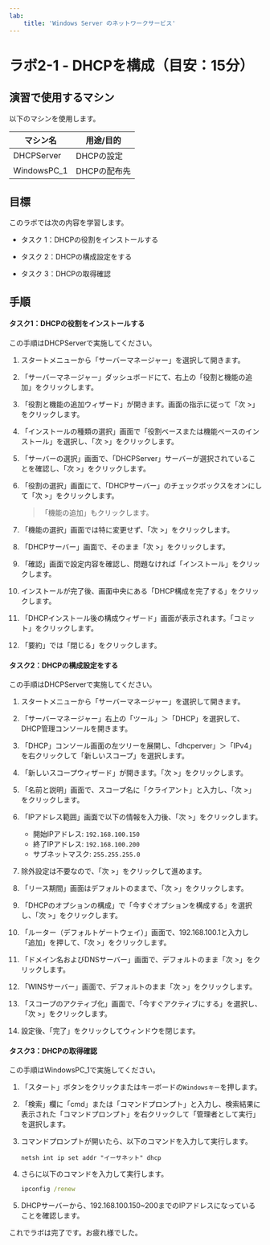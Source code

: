 ```yaml
---
lab:
    title: 'Windows Server のネットワークサービス'
---
```


# ラボ2-1  - DHCPを構成（目安：15分）

## 演習で使用するマシン

以下のマシンを使用します。

| マシン名    | 用途/目的    |
| ----------- | ------------ |
| DHCPServer  | DHCPの設定   |
| WindowsPC_1 | DHCPの配布先 |



## 目標

このラボでは次の内容を学習します。

- タスク 1：DHCPの役割をインストールする

- タスク 2：DHCPの構成設定をする

- タスク 3：DHCPの取得確認



## 手順



#### タスク1：DHCPの役割をインストールする

この手順はDHCPServerで実施してください。

1. スタートメニューから「サーバーマネージャー」を選択して開きます。

2. 「サーバーマネージャー」ダッシュボードにて、右上の「役割と機能の追加」をクリックします。

3. 「役割と機能の追加ウィザード」が開きます。画面の指示に従って「次 >」をクリックします。

4. 「インストールの種類の選択」画面で「役割ベースまたは機能ベースのインストール」を選択し、「次 >」をクリックします。

5. 「サーバーの選択」画面で、「DHCPServer」サーバーが選択されていることを確認し、「次 >」をクリックします。

6. 「役割の選択」画面にて、「DHCPサーバー」のチェックボックスをオンにして「次 >」をクリックします。

   > 「機能の追加」もクリックします。

7. 「機能の選択」画面では特に変更せず、「次 >」をクリックします。

8. 「DHCPサーバー」画面で、そのまま「次 >」をクリックします。

9. 「確認」画面で設定内容を確認し、問題なければ「インストール」をクリックします。

10. インストールが完了後、画面中央にある「DHCP構成を完了する」をクリックします。

11. 「DHCPインストール後の構成ウィザード」画面が表示されます。「コミット」をクリックします。

12. 「要約」では「閉じる」をクリックします。

    


#### タスク2：DHCPの構成設定をする

この手順はDHCPServerで実施してください。

1. スタートメニューから「サーバーマネージャー」を選択して開きます。

2. 「サーバーマネージャー」右上の「ツール」＞「DHCP」を選択して、DHCP管理コンソールを開きます。

3. 「DHCP」コンソール画面の左ツリーを展開し、「dhcperver」＞「IPv4」を右クリックして「新しいスコープ」を選択します。

4. 「新しいスコープウィザード」が開きます。「次 >」をクリックします。

5. 「名前と説明」画面で、スコープ名に「クライアント」と入力し、「次 >」をクリックします。

6. 「IPアドレス範囲」画面で以下の情報を入力後、「次 >」をクリックします。
   - 開始IPアドレス: `192.168.100.150`
   - 終了IPアドレス: `192.168.100.200`
   - サブネットマスク: `255.255.255.0`

7. 除外設定は不要なので、「次 >」をクリックして進めます。

8. 「リース期間」画面はデフォルトのままで、「次 >」をクリックします。

9. 「DHCPのオプションの構成」で「今すぐオプションを構成する」を選択し、「次 >」をクリックします。

10. 「ルーター（デフォルトゲートウェイ）」画面で、192.168.100.1と入力し「追加」を押して、「次 >」をクリックします。

11. 「ドメイン名およびDNSサーバー」画面で、デフォルトのまま「次 >」をクリックします。

12. 「WINSサーバー」画面で、デフォルトのまま「次 >」をクリックします。

13. 「スコープのアクティブ化」画面で、「今すぐアクティブにする」を選択し、「次 >」をクリックします。

14. 設定後、「完了」をクリックしてウィンドウを閉じます。

    


#### タスク3：DHCPの取得確認

この手順はWindowsPC_1で実施してください。

1. 「スタート」ボタンをクリックまたはキーボードの`Windowsキー`を押します。

2. 「検索」欄に「cmd」または「コマンドプロンプト」と入力し、検索結果に表示された「コマンドプロンプト」を右クリックして「管理者として実行」を選択します。

3. コマンドプロンプトが開いたら、以下のコマンドを入力して実行します。

   ```
   netsh int ip set addr "イーサネット" dhcp
   ```

4. さらに以下のコマンドを入力して実行します。

   ```cmd
   ipconfig /renew
   ```

5. DHCPサーバーから、192.168.100.150~200までのIPアドレスになっていることを確認します。

   

これでラボは完了です。お疲れ様でした。
